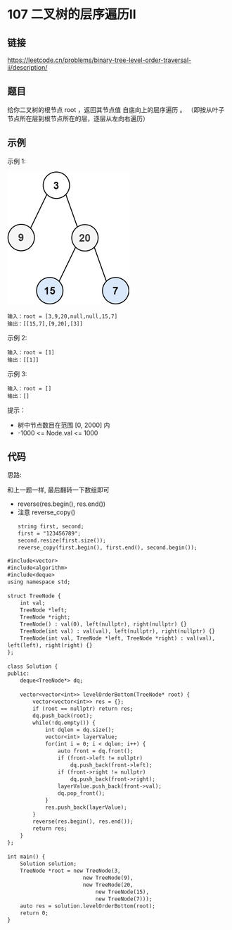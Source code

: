# 107 二叉树的层序遍历Ⅱ
## 链接
https://leetcode.cn/problems/binary-tree-level-order-traversal-ii/description/

## 题目 
给你二叉树的根节点 root ，返回其节点值 自底向上的层序遍历 。 （即按从叶子节点所在层到根节点所在的层，逐层从左向右遍历）

## 示例
示例 1:

![](img/5example.jpg)
```
输入：root = [3,9,20,null,null,15,7]
输出：[[15,7],[9,20],[3]]
```
示例 2:
```
输入：root = [1]
输出：[[1]]
```
示例 3:
```
输入：root = []
输出：[]
```

提示：

- 树中节点数目在范围 [0, 2000] 内
- -1000 <= Node.val <= 1000 

## 代码

思路:

和上一题一样, 最后翻转一下数组即可
- reverse(res.begin(), res.end())
- 注意 reverse_copy()
    ```
    string first, second;
    first = "123456789";
    second.resize(first.size());
    reverse_copy(first.begin(), first.end(), second.begin());
    ```

```
#include<vector>
#include<algorithm>
#include<deque>
using namespace std;

struct TreeNode {
    int val;
    TreeNode *left;
    TreeNode *right;
    TreeNode() : val(0), left(nullptr), right(nullptr) {}
    TreeNode(int val) : val(val), left(nullptr), right(nullptr) {}
    TreeNode(int val, TreeNode *left, TreeNode *right) : val(val), left(left), right(right) {}
};
    
class Solution {
public:
    deque<TreeNode*> dq;
    
    vector<vector<int>> levelOrderBottom(TreeNode* root) {
        vector<vector<int>> res = {};
        if (root == nullptr) return res;
        dq.push_back(root);
        while(!dq.empty()) {
            int dqlen = dq.size();
            vector<int> layerValue;
            for(int i = 0; i < dqlen; i++) {
                auto front = dq.front();
                if (front->left != nullptr)
                    dq.push_back(front->left);
                if (front->right != nullptr)
                    dq.push_back(front->right);
                layerValue.push_back(front->val);
                dq.pop_front();
            }
            res.push_back(layerValue);
        }
        reverse(res.begin(), res.end());
        return res;
    }
};

int main() {
    Solution solution;
    TreeNode *root = new TreeNode(3, 
                        new TreeNode(9), 
                        new TreeNode(20, 
                            new TreeNode(15), 
                            new TreeNode(7)));
    auto res = solution.levelOrderBottom(root);
    return 0;
}
```